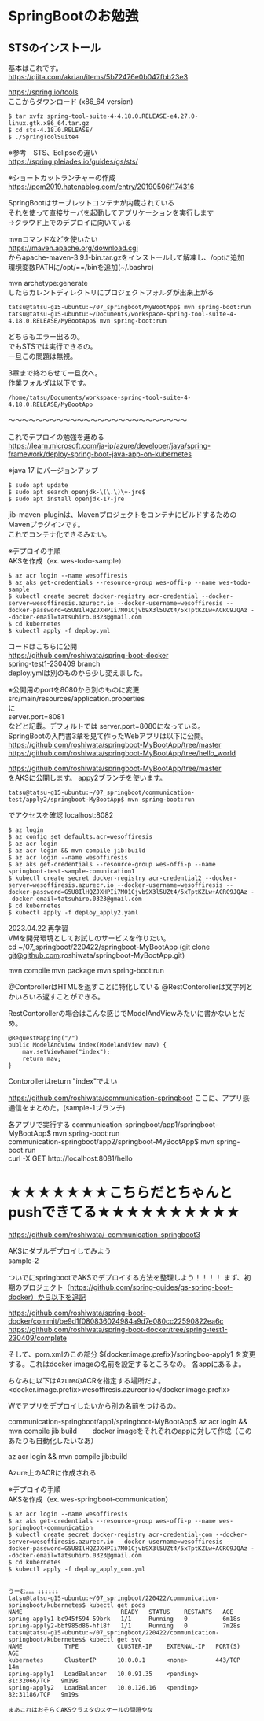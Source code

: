 # SpringBootのお勉強

## STSのインストール
基本はこれです。  
https://qiita.com/akrian/items/5b72476e0b047fbb23e3  


https://spring.io/tools  
ここからダウンロード  (x86_64 version)
```
$ tar xvfz spring-tool-suite-4-4.18.0.RELEASE-e4.27.0-linux.gtk.x86_64.tar.gz
$ cd sts-4.18.0.RELEASE/
$ ./SpringToolSuite4
```
※参考　STS、Eclipseの違い  
https://spring.pleiades.io/guides/gs/sts/  

※ショートカットランチャーの作成  
https://pom2019.hatenablog.com/entry/20190506/174316  

SpringBootはサーブレットコンテナが内蔵されている  
それを使って直接サーバを起動してアプリケーションを実行します  
→クラウド上でのデプロイに向いている  

mvnコマンドなどを使いたい  
https://maven.apache.org/download.cgi  
からapache-maven-3.9.1-bin.tar.gzをインストールして解凍し、/optに追加  
環境変数PATHに/opt/==/binを追加(~/.bashrc)  

mvn archetype:generate  
したらカレントディレクトリにプロジェクトフォルダが出来上がる  

```
tatsu@tatsu-g15-ubuntu:~/07_springboot/MyBootApp$ mvn spring-boot:run
tatsu@tatsu-g15-ubuntu:~/Documents/workspace-spring-tool-suite-4-4.18.0.RELEASE/MyBootApp$ mvn spring-boot:run
```
どちらもエラー出るの。  
でもSTSでは実行できるの。  
一旦この問題は無視。  

3章まで終わらせて一旦次へ。  
作業フォルダは以下です。
```
/home/tatsu/Documents/workspace-spring-tool-suite-4-4.18.0.RELEASE/MyBootApp
```

〜〜〜〜〜〜〜〜〜〜〜〜〜〜〜〜〜〜〜〜〜〜〜〜〜〜

これでデプロイの勉強を進める  
https://learn.microsoft.com/ja-jp/azure/developer/java/spring-framework/deploy-spring-boot-java-app-on-kubernetes

※java 17 にバージョンアップ  
```
$ sudo apt update
$ sudo apt search openjdk-\(\.\)\+-jre$
$ sudo apt install openjdk-17-jre
```

jib-maven-pluginは、MavenプロジェクトをコンテナにビルドするためのMavenプラグインです。  
これでコンテナ化できるみたい。  

※デプロイの手順  
AKSを作成（ex. wes-todo-sample）  
```
$ az acr login --name wesoffiresis
$ az aks get-credentials --resource-group wes-offi-p --name wes-todo-sample
$ kubectl create secret docker-registry acr-credential --docker-server=wesoffiresis.azurecr.io --docker-username=wesoffiresis --docker-password=G5U8IlHQZJXHPIi7M01Cjvb9X3l5UZt4/5xTptKZLw+ACRC9JQAz --docker-email=tatsuhiro.0323@gmail.com
$ cd kubernetes
$ kubectl apply -f deploy.yml
```
コードはこちらに公開  
https://github.com/roshiwata/spring-boot-docker  
spring-test1-230409 branch  
deploy.ymlは別のものから少し変えました。

※公開用のportを8080から別のものに変更  
src/main/resources/application.properties  
に  
server.port=8081  
などと記載。デフォルトでは
server.port=8080になっている。  
SpringBootの入門書3章を見て作ったWebアプリは以下に公開。  
https://github.com/roshiwata/springboot-MyBootApp/tree/master  
https://github.com/roshiwata/springboot-MyBootApp/tree/hello_world  



https://github.com/roshiwata/springboot-MyBootApp/tree/master  
をAKSに公開します。
appy2ブランチを使います。
```
tatsu@tatsu-g15-ubuntu:~/07_springboot/communication-test/apply2/springboot-MyBootApp$ mvn spring-boot:run
```
でアクセスを確認
localhost:8082

```
$ az login
$ az config set defaults.acr=wesoffiresis
$ az acr login
$ az acr login && mvn compile jib:build
$ az acr login --name wesoffiresis
$ az aks get-credentials --resource-group wes-offi-p --name springboot-test-sample-comunication1
$ kubectl create secret docker-registry acr-credential2 --docker-server=wesoffiresis.azurecr.io --docker-username=wesoffiresis --docker-password=G5U8IlHQZJXHPIi7M01Cjvb9X3l5UZt4/5xTptKZLw+ACRC9JQAz --docker-email=tatsuhiro.0323@gmail.com
$ cd kubernetes
$ kubectl apply -f deploy_apply2.yaml

```


2023.04.22 再学習  
VMを開発環境としてお試しのサービスを作りたい。  
cd ~/07_springboot/220422/springboot-MyBootApp
(git clone git@github.com:roshiwata/springboot-MyBootApp.git)

mvn compile
mvn package
mvn spring-boot:run

@ContorollerはHTMLを返すことに特化している
@RestContorollerは文字列とかいろいろ返すことができる。

RestContorollerの場合はこんな感じでModelAndViewみたいに書かないとだめ。

	@RequestMapping("/")
	public ModelAndView index(ModelAndView mav) {
		mav.setViewName("index");
		return mav;
	}


Contorollerはreturn "index"でよい


https://github.com/roshiwata/communication-springboot
ここに、アプリ感通信をまとめた。(sample-1ブランチ)

各アプリで実行する
communication-springboot/app1/springboot-MyBootApp$ mvn spring-boot:run  
communication-springboot/app2/springboot-MyBootApp$ mvn spring-boot:run  
curl -X GET http://localhost:8081/hello

# ★★★★★★★こちらだとちゃんとpushできてる★★★★★★★★★★
https://github.com/roshiwata/-communication-springboot3

AKSにダブルデプロイしてみよう   
sample-2　　

ついでにspringbootでAKSでデプロイする方法を整理しよう！！！！
まず、初期のプロジェクト（https://github.com/spring-guides/gs-spring-boot-docker）から以下を追記

https://github.com/roshiwata/spring-boot-docker/commit/be9d1f080836024984a9d7e080cc22590822ea6c
https://github.com/roshiwata/spring-boot-docker/tree/spring-test1-230409/complete


そして、pom.xmlのこの部分
<image>${docker.image.prefix}/springboo-apply1</image>
を変更する。これはdocker imageの名前を設定するところなの。
各appにあるよ。

ちなみに以下はAzureのACRを指定する場所だよ。
<docker.image.prefix>wesoffiresis.azurecr.io</docker.image.prefix>

Wでアプリをデプロイしたいから別の名前をつけるの。

communication-springboot/app1/springboot-MyBootApp$ az acr login && mvn compile jib:build　　
docker imageをそれぞれのappに対して作成（このあたりも自動化したいなあ）

az acr login && mvn compile jib:build


Azure上のACRに作成される  

※デプロイの手順  
AKSを作成（ex. wes-springboot-communication）  
```
$ az acr login --name wesoffiresis
$ az aks get-credentials --resource-group wes-offi-p --name wes-springboot-communication
$ kubectl create secret docker-registry acr-credential-com --docker-server=wesoffiresis.azurecr.io --docker-username=wesoffiresis --docker-password=G5U8IlHQZJXHPIi7M01Cjvb9X3l5UZt4/5xTptKZLw+ACRC9JQAz --docker-email=tatsuhiro.0323@gmail.com
$ cd kubernetes
$ kubectl apply -f deploy_apply_com.yml


うーむ。。。↓↓↓↓↓↓
tatsu@tatsu-g15-ubuntu:~/07_springboot/220422/communication-springboot/kubernetes$ kubectl get pods
NAME                            READY   STATUS    RESTARTS   AGE
spring-apply1-bc945f594-59brk   1/1     Running   0          6m18s
spring-apply2-bbf985d86-hfl8f   1/1     Running   0          7m28s
tatsu@tatsu-g15-ubuntu:~/07_springboot/220422/communication-springboot/kubernetes$ kubectl get svc
NAME            TYPE           CLUSTER-IP    EXTERNAL-IP   PORT(S)        AGE
kubernetes      ClusterIP      10.0.0.1      <none>        443/TCP        14m
spring-apply1   LoadBalancer   10.0.91.35    <pending>     81:32066/TCP   9m19s
spring-apply2   LoadBalancer   10.0.126.16   <pending>     82:31186/TCP   9m19s

まあこれはおそらくAKSクラスタのスケールの問題やな
